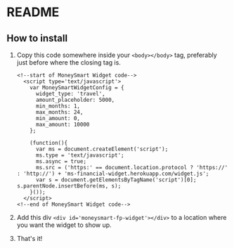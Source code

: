 # README

## How to install

1. Copy this code somewhere inside your `<body></body>` tag, preferably just before where the closing tag is.

    ```
    <!--start of MoneySmart Widget code-->
      <script type='text/javascript'>
        var MoneySmartWidgetConfig = {
          widget_type: 'travel',
          amount_placeholder: 5000,
          min_months: 1,
          max_months: 24,
          min_amount: 0,
          max_amount: 10000
        };
              
        (function(){
          var ms = document.createElement('script'); 
          ms.type = 'text/javascript'; 
          ms.async = true;  
          ms.src = ('https:' == document.location.protocol ? 'https://' : 'http://') + 'ms-financial-widget.herokuapp.com/widget.js';  
          var s = document.getElementsByTagName('script')[0]; s.parentNode.insertBefore(ms, s);
        }());
      </script>
    <!--end of MoneySmart Widget code-->
    ```

2. Add this div `<div id='moneysmart-fp-widget'></div>` to a location where you want the widget to show up.
3. That's it!
